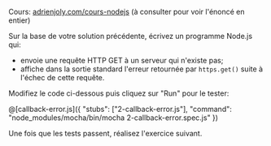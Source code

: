 Cours: [adrienjoly.com/cours-nodejs](https://adrienjoly.com/cours-nodejs/) (à consulter pour voir l'énoncé en entier)

<!-- Code source: [GitHub](https://github.com/adrienjoly/cours-nodejs-techio-2). -->

Sur la base de votre solution précédente, écrivez un programme Node.js qui:
- envoie une requête HTTP GET à un serveur qui n'existe pas;
- affiche dans la sortie standard l'erreur retournée par `https.get()` suite à l'échec de cette requête.

Modifiez le code ci-dessous puis cliquez sur "Run" pour le tester:

@[callback-error.js]({
  "stubs": ["2-callback-error.js"],
  "command": "node_modules/mocha/bin/mocha 2-callback-error.spec.js"
})

Une fois que les tests passent, réalisez l'exercice suivant.
